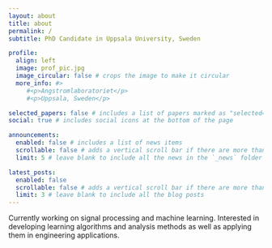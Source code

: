 ```yaml
---
layout: about
title: about
permalink: /
subtitle: PhD Candidate in Uppsala University, Sweden

profile:
  align: left
  image: prof_pic.jpg
  image_circular: false # crops the image to make it circular
  more_info: #>
     #<p>Angstromlaboratoriet</p> 
     #<p>Uppsala, Sweden</p> 

selected_papers: false # includes a list of papers marked as "selected={true}"
social: true # includes social icons at the bottom of the page

announcements:
  enabled: false # includes a list of news items
  scrollable: false # adds a vertical scroll bar if there are more than 3 news items
  limit: 5 # leave blank to include all the news in the `_news` folder

latest_posts:
  enabled: false
  scrollable: false # adds a vertical scroll bar if there are more than 3 new posts items
  limit: 3 # leave blank to include all the blog posts
---
```


Currently working on signal processing and machine learning. Interested in developing learning algorithms and analysis methods as well as applying them in engineering applications.